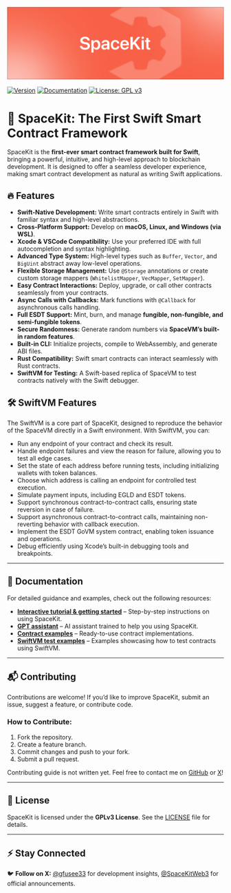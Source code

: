 <div style="text-align: center;"><img src="https://github.com/gfusee/SpaceKit/blob/master/Sources/SpaceKit/SpaceKit.docc/Resources/Assets/banner.png?raw=true"></div>

[![Version](https://img.shields.io/badge/version-0.2.2-blue.svg)](https://github.com/spacekit/releases)
[![Documentation](https://img.shields.io/badge/docs-available-green.svg)](https://gfusee.github.io/SpaceKit/tutorials/spacekit/)
[![License: GPL v3](https://img.shields.io/badge/License-GPLv3-blue.svg)](https://www.gnu.org/licenses/gpl-3.0)

# 🚀 SpaceKit: The First Swift Smart Contract Framework

SpaceKit is the **first-ever smart contract framework built for Swift**, bringing a powerful, intuitive, and high-level approach to blockchain development. It is designed to offer a seamless developer experience, making smart contract development as natural as writing Swift applications.

## 🔥 Features

- **Swift-Native Development:** Write smart contracts entirely in Swift with familiar syntax and high-level abstractions.
- **Cross-Platform Support:** Develop on **macOS, Linux, and Windows (via WSL)**.
- **Xcode & VSCode Compatibility:** Use your preferred IDE with full autocompletion and syntax highlighting.
- **Advanced Type System:** High-level types such as `Buffer`, `Vector`, and `BigUint` abstract away low-level operations.
- **Flexible Storage Management:** Use `@Storage` annotations or create custom storage mappers (`WhitelistMapper`, `VecMapper`, `SetMapper`).
- **Easy Contract Interactions:** Deploy, upgrade, or call other contracts seamlessly from your contracts.
- **Async Calls with Callbacks:** Mark functions with `@Callback` for asynchronous calls handling.
- **Full ESDT Support:** Mint, burn, and manage **fungible, non-fungible, and semi-fungible tokens**.
- **Secure Randomness:** Generate random numbers via **SpaceVM’s built-in random features**.
- **Built-in CLI:** Initialize projects, compile to WebAssembly, and generate ABI files.
- **Rust Compatibility:** Swift smart contracts can interact seamlessly with Rust contracts.
- **SwiftVM for Testing:** A Swift-based replica of SpaceVM to test contracts natively with the Swift debugger.

## 🛠 SwiftVM Features

The SwiftVM is a core part of SpaceKit, designed to reproduce the behavior of the SpaceVM directly in a Swift environment. With SwiftVM, you can:

- Run any endpoint of your contract and check its result.
- Handle endpoint failures and view the reason for failure, allowing you to test all edge cases.
- Set the state of each address before running tests, including initializing wallets with token balances.
- Choose which address is calling an endpoint for controlled test execution.
- Simulate payment inputs, including EGLD and ESDT tokens.
- Support synchronous contract-to-contract calls, ensuring state reversion in case of failure.
- Support asynchronous contract-to-contract calls, maintaining non-reverting behavior with callback execution.
- Implement the ESDT GoVM system contract, enabling token issuance and operations.
- Debug efficiently using Xcode’s built-in debugging tools and breakpoints.

---

## 📖 Documentation

For detailed guidance and examples, check out the following resources:

- **[Interactive tutorial & getting started](https://gfusee.github.io/SpaceKit/tutorials/spacekit/)** – Step-by-step instructions on using SpaceKit.
- **[GPT assistant](https://chatgpt.com/g/g-6793b3de291c8191b5dddb67b85b71db-spacekit)** – AI assistant trained to help you using SpaceKit.
- **[Contract examples](https://github.com/gfusee/SpaceKit/tree/master/Examples)** – Ready-to-use contract implementations.
- **[SwiftVM test examples](https://github.com/gfusee/SpaceKit/tree/master/Tests)** – Examples showcasing how to test contracts using SwiftVM.

---

## 📬 Contributing

Contributions are welcome! If you’d like to improve SpaceKit, submit an issue, suggest a feature, or contribute code.

### How to Contribute:
1. Fork the repository.
2. Create a feature branch.
3. Commit changes and push to your fork.
4. Submit a pull request.

Contributing guide is not written yet. Feel free to contact me on [GitHub](https://github.com/gfusee) or [X](https://x.com/gfusee33)!

---

## 📝 License

SpaceKit is licensed under the **GPLv3 License**. See the [LICENSE](https://github.com/spacekit/LICENSE) file for details.

---

## ⚡ Stay Connected

🐦 **Follow on X:** [@gfusee33](https://x.com/gfusee33) for development insights, [@SpaceKitWeb3](https://x.com/SpaceKitWeb3) for official announcements.
